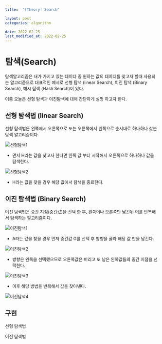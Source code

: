 ```yaml
---
title:  "[Theory] Search"

layout: post
categories: algorithm

date: 2022-02-25
last_modified_at: 2022-02-25
---
```


# 탐색(Search)

탐색알고리즘은 내가 가지고 있는 데이터 중 원하는 값의 데이터를 찾고자 할때 사용되는 알고리즘으로
대표적인 예시로 선형 탐색 (linear Search), 이진 탐색 (Binary Search), 해시 탐색 (Hash Search)이 있다.

이중 오늘은 선형 탐색과 이진탐색에 대해 간단하게 설명 하고자 한다.

## 선형 탐색법 (linear Search)

선형 탐색법은 왼쪽에서 오른쪽으로 또는 오른쪽에서 왼쪽으로 순서대로 하나하나 찾는 탐색 알고리즘이다.

![선형탐색1]({{site.url}}/public/image/2022/2022-02-25/search001.PNG)

- 먼저 H라는 값을 찾고자 한다면 왼쪽 값 부터 시작해서 오른쪽으로 하나하나 값을 탐색한다.

![선형탐색2]({{site.url}}/public/image/2022/2022-02-25/search002.PNG)

- H라는 값을 찾을 경우 해당 값에서 탐색을 종료한다.

## 이진 탐색법 (Binary Search)

이진 탐색법은 중간 지점(중간값)을 선택 한 후, 왼쪽이나 오른쪽만 남긴뒤 이를 반복해서 탐색하는 알고리즘이다.

![이진탐색1]({{site.url}}/public/image/2022/2022-02-25/search003.PNG)

- A라는 값을 찾을 경우 먼저 중간값 G를 선택 후 방향을 골라 해당 값 만을 남긴다.

![이진탐색2]({{site.url}}/public/image/2022/2022-02-25/search004.PNG)

- 방향은 왼쪽을 선택했으므로 오른쪽값은 버리고 또 남은 왼쪽값들의 중간 지점을 선택한다.

![이진탐색3]({{site.url}}/public/image/2022/2022-02-25/search005.PNG)

- 이후 해당 방법을 반복해서 값을 찾아낸다.

![이진탐색4]({{site.url}}/public/image/2022/2022-02-25/search006.PNG)


## 구현

선형 탐색법

<script src="https://gist.github.com/dh37789/0df7ce79ca04b0565df6f890d27a1d4e.js"></script>

이진 탐색법

<script src="https://gist.github.com/dh37789/9b7943c42f61edefb99ef75b4434cb50.js"></script>
